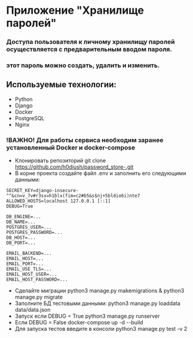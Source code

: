 # Приложение "Хранилище паролей"

### Доступа пользователя к личному хранилищу паролей осуществляется с предварительным вводом пароля.
### этот пароль можно создать, удалить и изменить.

## Используемые технологии:
- Python
- Django 
- Docker
- PostgreSQL
- Nginx

### !ВАЖНО! Для работы сервиса необходим заранее установленный Docker и docker-compose
- Клонировать репозиторий git clone https://github.com/h0diush/password_store-.git
- В корне проекта создайте файл .env и заполнить его следующими данными:
```
SECRET_KEY=django-insecure-^^&cn=v_7v#r3sx=h1blx(fim=c2#b5&s$nj+5bldio6i)nte7
ALLOWED_HOSTS=localhost 127.0.0.1 [::1]
DEBUG=True

DB_ENGINE=...
DB_NAME=...
POSTGRES_USER=...
POSTGRES_PASSWORD=...
DB_HOST=...
DB_PORT=...

EMAIL_BACKEND=...
EMAIL_HOST=...
EMAIL_PORT=...
EMAIL_USE_TLS=...
EMAIL_HOST_USER=...
EMAIL_HOST_PASSWORD=...  
 ```

- Сделайте миграции python3 manage.py makemigrations & python3 manage.py migrate
- Заполните БД тестовыми данными: python3 manage.py loaddata data/data.json
- Запуск если DEBUG = True python3 manage.py runserver
- Если DEBUG = False docker-compose up -d --build
- Для запуска тестов введите в консоли python3 manage.py test -v 2
